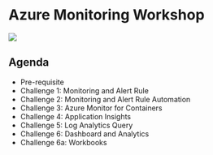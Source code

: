 # Azure Monitoring Workshop

   <img src="images/architecture.jpg"/><br/>

## Agenda
* Pre-requisite
* Challenge 1: Monitoring and Alert Rule
* Challenge 2: Monitoring and Alert Rule Automation
* Challenge 3: Azure Monitor for Containers
* Challenge 4: Application Insights
* Challenge 5: Log Analytics Query
* Challenge 6: Dashboard and Analytics
* Challenge 6a: Workbooks
